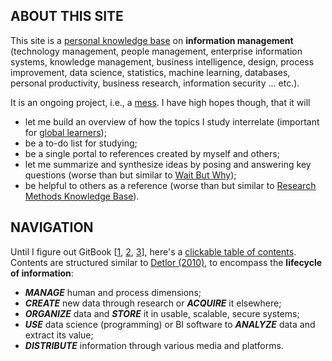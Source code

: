 ## ABOUT THIS SITE

This site is a [personal knowledge base](https://en.wikipedia.org/wiki/Personal_knowledge_base) on __information management__ (technology management, people management, enterprise information systems, knowledge management, business intelligence, design, process improvement, data science, statistics, machine learning, databases, personal productivity, business research, information security ... etc.).

It is an ongoing project, i.e., a [mess](http://www.goodreads.com/book/show/132176.A\_Perfect\_Mess). I have high hopes though, that it will

* let me build an overview of how the topics I study interrelate (important for [global learners](http://www.umich.edu/~elements/fogler&gurmen/html/course/lectures/two/learners.htm));
* be a to-do list for studying;
* be a single portal to references created by myself and others;
* let me summarize and synthesize ideas by posing and answering key questions (worse than but similar to [Wait But Why](http://waitbutwhy.com/));
* be helpful to others as a reference (worse than but similar to [Research Methods Knowledge Base](http://www.socialresearchmethods.net/kb/index.php)).

## NAVIGATION 

Until I figure out GitBook [[1](http://stackoverflow.com/questions/9843609/view-markdown-files-offline), [2](https://github.com/joeyespo/grip), [3](https://www.npmjs.com/package/markdown-to-html)], here's a [clickable table of contents](SUMMARY.md). Contents are structured similar to [Detlor (2010)](http://www.sciencedirect.com/science/article/pii/S0268401209001510), to encompass the __lifecycle of information__:

- ___MANAGE___ human and process dimensions;
- ___CREATE___ new data through research or ___ACQUIRE___ it elsewhere;
- ___ORGANIZE___ data and ___STORE___ it in usable, scalable, secure systems;
- ___USE___ data science (programming) or BI software to ___ANALYZE___ data and extract its value;
- ___DISTRIBUTE___ information through various media and platforms.
